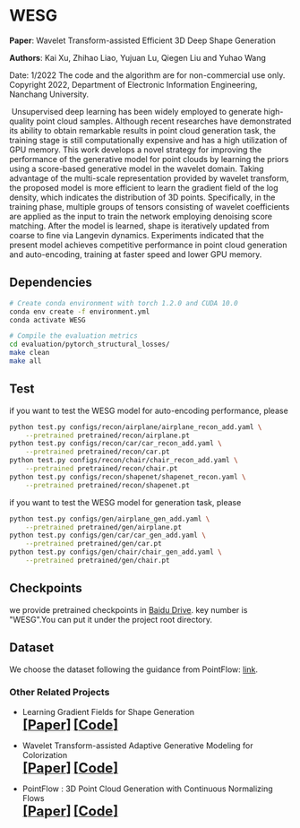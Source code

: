 # WESG

**Paper**:  Wavelet Transform-assisted Efficient 3D Deep Shape Generation

**Authors**: Kai Xu, Zhihao Liao, Yujuan Lu, Qiegen Liu and Yuhao Wang

Date: 1/2022
The code and the algorithm are for non-commercial use only. 
Copyright 2022, Department of Electronic Information Engineering, Nanchang University. 

​    Unsupervised deep learning has been widely employed to generate high-quality point cloud samples. Although recent researches have demonstrated its ability to obtain remarkable results in point cloud generation task, the training stage is still computationally expensive and has a high utilization of GPU memory. This work develops a novel strategy for improving the performance of the generative model for point clouds by learning the priors using a score-based generative model in the wavelet domain. Taking advantage of the multi-scale representation provided by wavelet transform, the proposed model is more efficient to learn the gradient field of the log density, which indicates the distribution of 3D points. Specifically, in the training phase, multiple groups of tensors consisting of wavelet coefficients are applied as the input to train the network employing denoising score matching. After the model is learned, shape is iteratively updated from coarse to fine via Langevin dynamics. Experiments indicated that the present model achieves competitive performance in point cloud generation and auto-encoding, training at faster speed and lower GPU memory.

## Dependencies
```bash
# Create conda environment with torch 1.2.0 and CUDA 10.0
conda env create -f environment.yml
conda activate WESG

# Compile the evaluation metrics
cd evaluation/pytorch_structural_losses/
make clean
make all
```

## Test

if you want to test the WESG model for auto-encoding performance, please
```bash
python test.py configs/recon/airplane/airplane_recon_add.yaml \
    --pretrained pretrained/recon/airplane.pt
python test.py configs/recon/car/car_recon_add.yaml \
    --pretrained pretrained/recon/car.pt
python test.py configs/recon/chair/chair_recon_add.yaml \
    --pretrained pretrained/recon/chair.pt
python test.py configs/recon/shapenet/shapenet_recon.yaml \
    --pretrained pretrained/recon/shapenet.pt
```

if you want to test the WESG model for generation task, please
```bash
python test.py configs/gen/airplane_gen_add.yaml \
    --pretrained pretrained/gen/airplane.pt
python test.py configs/gen/car/car_gen_add.yaml \
    --pretrained pretrained/gen/car.pt
python test.py configs/gen/chair/chair_gen_add.yaml \
    --pretrained pretrained/gen/chair.pt
```



## Checkpoints

we provide pretrained checkpoints in [Baidu Drive](https://pan.baidu.com/s/10NVtDjMONxQyd9Yj8objgA). key number is "WESG".You can put it under the project root directory.

## Dataset

We choose the dataset following the guidance from PointFlow: [link](https://github.com/stevenygd/PointFlow). 

### Other Related Projects

  * Learning Gradient Fields for Shape Generation  
[<font size=5>**[Paper]**</font>](https://arxiv.org/abs/2008.06520)   [<font size=5>**[Code]**</font>](https://github.com/RuojinCai/ShapeGF)  

  * Wavelet Transform-assisted Adaptive Generative Modeling for Colorization  
[<font size=5>**[Paper]**</font>](https://arxiv.org/abs/2107.04261)   [<font size=5>**[Code]**</font>](https://github.com/yqx7150/WACM)

  * PointFlow : 3D Point Cloud Generation with Continuous Normalizing Flows  
[<font size=5>**[Paper]**</font>](https://arxiv.org/abs/1906.12320)   [<font size=5>**[Code]**</font>](https://github.com/stevenygd/PointFlow)  
